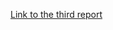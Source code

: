 [Link to the third report](https://docs.google.com/document/d/1xWrGc15WeT6RJooPyRL6VCQUQsiHqE65H2-Px-jg_fI/edit?usp=sharing)
